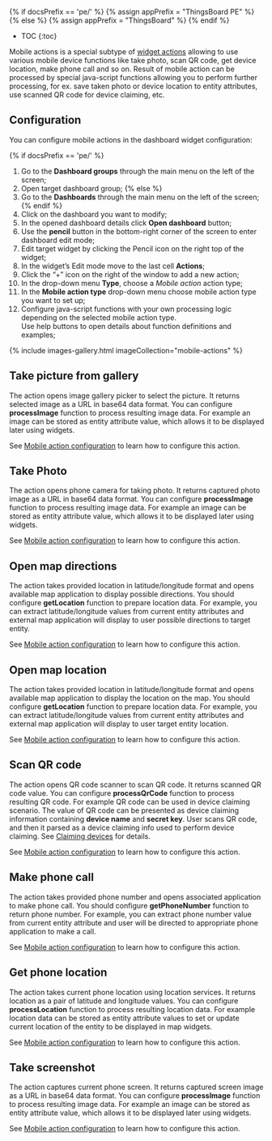 {% if docsPrefix == 'pe/' %}
{% assign appPrefix = "ThingsBoard PE" %}
{% else %}
{% assign appPrefix = "ThingsBoard" %}
{% endif %}
 
* TOC
{:toc}

Mobile actions is a special subtype of [widget actions](/docs/{{docsPrefix}}user-guide/ui/widget-actions/) allowing to use various mobile device functions
like take photo, scan QR code, get device location, make phone call and so on. Result of mobile action can be processed by special java-script functions allowing
you to perform further processing, for ex. save taken photo or device location to entity attributes, use scanned QR code for device claiming, etc.  

## Configuration

You can configure  mobile actions in the dashboard widget configuration:

{% if docsPrefix == 'pe/' %}
1. Go to the **Dashboard groups** through the main menu on the left of the screen;
2. Open target dashboard group;
{% else %}
3. Go to the **Dashboards** through the main menu on the left of the screen;
{% endif %}
4. Click on the dashboard you want to modify;
5. In the opened dashboard details click **Open dashboard** button;
6. Use the **pencil** button in the bottom-right corner of the screen to enter dashboard edit mode;
7. Edit target widget by clicking the Pencil icon on the right top of the widget;
8. In the widget’s Edit mode move to the last cell **Actions**;
9. Click the “+” icon on the right of the window to add a new action;
10. In the drop-down menu **Type**, choose a *Mobile action* action type;
11. In the **Mobile action type** drop-down menu choose mobile action type you want to set up;
12. Configure java-script functions with your own processing logic depending on the selected mobile action type.<br>Use help buttons to open details about function definitions and examples;   

{% include images-gallery.html imageCollection="mobile-actions" %}

## Take picture from gallery

The action opens image gallery picker to select the picture. It returns selected image as a URL in base64 data format.
You can configure **processImage** function to process resulting image data. For example an image can be stored as entity attribute value, which allows it to be displayed later using widgets.

See [Mobile action configuration](#configuration) to learn how to configure this action. 

## Take Photo

The action opens phone camera for taking photo. It returns captured photo image as a URL in base64 data format.
You can configure **processImage** function to process resulting image data. For example an image can be stored as entity attribute value, which allows it to be displayed later using widgets.

See [Mobile action configuration](#configuration) to learn how to configure this action.

## Open map directions

The action takes provided location in latitude/longitude format and opens available map application to display possible directions.
You should configure **getLocation** function to prepare location data.
For example, you can extract latitude/longitude values from current entity attributes and external map application will display to user possible directions to target entity.

See [Mobile action configuration](#configuration) to learn how to configure this action.

## Open map location

The action takes provided location in latitude/longitude format and opens available map application to display the location on the map.
You should configure **getLocation** function to prepare location data.
For example, you can extract latitude/longitude values from current entity attributes and external map application will display to user target entity location.

See [Mobile action configuration](#configuration) to learn how to configure this action.

## Scan QR code

The action opens QR code scanner to scan QR code. It returns scanned QR code value.
You can configure **processQrCode** function to process resulting QR code.
For example QR code can be used in device claiming scenario.
The value of QR code can be presented as device claiming information containing **device name** and **secret key**.
User scans QR code, and then it parsed as a device claiming info used to perform device claiming.
See [Claiming devices](/docs/{{docsPrefix}}user-guide/claiming-devices/) for details.

See [Mobile action configuration](#configuration) to learn how to configure this action.

## Make phone call

The action takes provided phone number and opens associated application to make phone call.
You should configure **getPhoneNumber** function to return phone number.
For example, you can extract phone number value from current entity attribute and user will be directed to appropriate phone application to make a call.

See [Mobile action configuration](#configuration) to learn how to configure this action.

## Get phone location

The action takes current phone location using location services. It returns location as a pair of latitude and longitude values.
You can configure **processLocation** function to process resulting location data.
For example location data can be stored as entity attribute values to set or update current location of the entity to be displayed in map widgets.

See [Mobile action configuration](#configuration) to learn how to configure this action.

## Take screenshot

The action captures current phone screen. It returns captured screen image as a URL in base64 data format.
You can configure **processImage** function to process resulting image data. For example an image can be stored as entity attribute value, which allows it to be displayed later using widgets.

See [Mobile action configuration](#configuration) to learn how to configure this action.
